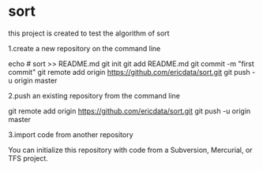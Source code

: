 # sort
this project is created to test the algorithm of sort

1.create a new repository on the command line

echo # sort >> README.md
git init
git add README.md
git commit -m "first commit"
git remote add origin https://github.com/ericdata/sort.git
git push -u origin master

2.push an existing repository from the command line

git remote add origin https://github.com/ericdata/sort.git
git push -u origin master

3.import code from another repository

You can initialize this repository with code from a Subversion, Mercurial, or TFS project.
